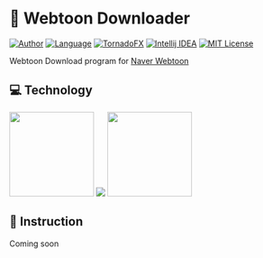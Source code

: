 #  📁 Webtoon Downloader

[![Author](https://img.shields.io/badge/author-Im--Tae-red.svg)]( https://github.com/Im-Tae ) [![Language](https://img.shields.io/badge/language-Kotlin-green.svg)](  https://kotlinlang.org/  ) [![TornadoFX](https://img.shields.io/badge/gui-TornadoFX%201.7.19-green.svg)](https://travis-ci.org/edvin/tornadofx) [![Intellij IDEA](https://img.shields.io/badge/tools-Intellij%20IDEA-green.svg)]( https://www.jetbrains.com/idea/ ) [![MIT License](https://img.shields.io/badge/license-MIT%20License-blue.svg)]( https://opensource.org/licenses/MIT )

Webtoon Download program for [Naver Webtoon]( https://comic.naver.com/ )

## 💻 Technology


<p float="left">
<img src="https://avatars2.githubusercontent.com/u/1446536?s=200&amp;v=4 = 100px" width="150" height="150" />

<img src="https://github.com/edvin/tornadofx/blob/master/graphics/tornado-fx-logo.png?raw=true" />

<img src="https://upload.wikimedia.org/wikipedia/commons/thumb/d/d5/IntelliJ_IDEA_Logo.svg/1200px-IntelliJ_IDEA_Logo.svg.png" width="150" height="150"/>
</p>

##   📃 Instruction 

Coming soon

